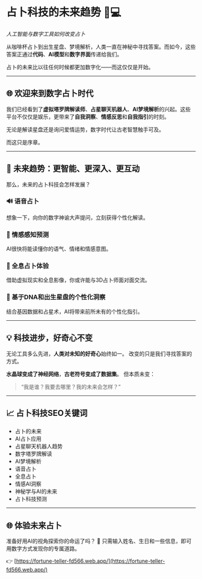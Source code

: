 <!-- filepath: zh/future-trends.md -->
# 占卜科技的未来趋势 🔮💻  
*人工智能与数字工具如何改变占卜*

从咖啡杯占卜到出生星盘、梦境解析，人类一直在神秘中寻找答案。而如今，这些答案正通过**代码**、**AI模型**和**数字界面**传递给我们。

占卜的未来比以往任何时候都更加数字化——而这仅仅是开始。

---

## 🌐 欢迎来到数字占卜时代

我们已经看到了**虚拟塔罗牌解读师**、**占星聊天机器人**、**AI梦境解析**的兴起。这些平台不仅仅是娱乐，更带来了**自我洞察**、**情感反思**和**自我指引**的时刻。

无论是解读星盘还是询问爱情运势，数字时代让古老智慧触手可及。

而这只是序章。

---

## 🤖 未来趋势：更智能、更深入、更互动

那么，未来的占卜科技会怎样发展？

### 🔊 语音占卜
想象一下，向你的数字神谕大声提问，立刻获得个性化解读。

### 🧠 情感感知预测
AI很快将能读懂你的语气、情绪和情感意图。

### 🪩 全息占卜体验
借助虚拟现实和全息影像，你或许能与3D占卜师面对面交流。

### 🧬 基于DNA和出生星盘的个性化洞察
结合基因数据和占星术，AI将带来前所未有的个性化指引。

---

## 💡 科技进步，好奇心不变

无论工具多么先进，**人类对未知的好奇心**始终如一。
改变的只是我们寻找答案的方式。

**水晶球变成了神经网络**，**古老符号变成了数据集**。
但本质未变：

> “我是谁？我要去哪里？我的未来会怎样？”

---

## 📈 占卜科技SEO关键词

- 占卜的未来
- AI占卜应用
- 占星聊天机器人趋势
- 数字塔罗牌解读
- AI梦境解析
- 语音占卜
- 全息占卜
- 情感AI洞察
- 神秘学与AI的未来
- 占卜科技预测

---

## 🌐 体验未来占卜

准备好用AI的视角探索你的命运了吗？
🎯 只需输入姓名、生日和一些信息，即可用数字方式发现你的专属道路。

👉 [https://fortune-teller-fd566.web.app/](https://fortune-teller-fd566.web.app/)
